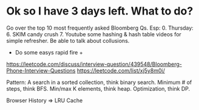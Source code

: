 

# Ok so I have 3 days left. What to do?


Go over the top 10 most frequently asked Bloomberg Qs.
Esp:
0. Thursday: 
6. SKIM candy crush
7. Youtube some hashing & hash table videos for simple refresher. Be able to talk about collusions. 
+ Do some easys rapid fire +


https://leetcode.com/discuss/interview-question/439548/Bloomberg-Phone-Interview-Questions 
https://leetcode.com/list/xj5y8m0i/ 



Pattern:
A search in a sorted collection, think binary search. Minimum # of steps, think BFS. Min/max K elements, think heap. Optimization, think DP. 

Browser History => LRU Cache